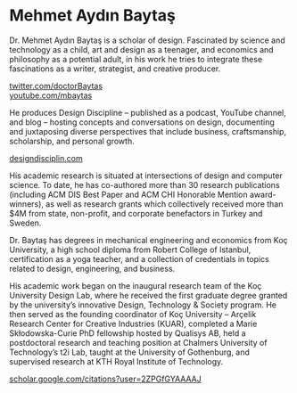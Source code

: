 <div class="row">
<div class="col-md-12" markdown="1">

# Mehmet Aydın Baytaş

</div>
</div><!-- .row -->

<div class="row">
<div class="col-md-4" markdown="1">

Dr. Mehmet Aydın Baytaş is a scholar of design. Fascinated by science and technology as a child, art and design as a teenager, and economics and philosophy as a potential adult, in his work he tries to integrate these fascinations as a writer, strategist, and creative producer.

[twitter.com/doctorBaytas](http://twitter.com/doctorBaytas)  
[youtube.com/mbaytas](http://youtube.com/mbaytas)    

</div>

<div class="col-md-4" markdown="1">

He produces Design Discipline – published as a podcast, YouTube channel, and blog – hosting concepts and conversations on design, documenting and juxtaposing diverse perspectives that include business, craftsmanship, scholarship, and personal growth.

[designdisciplin.com](http://designdisciplin.com)  

</div>

<div class="col-md-4" markdown="1">

His academic research is situated at intersections of design and computer science. To date, he has co-authored more than 30 research publications (including ACM DIS Best Paper and ACM CHI Honorable Mention award-winners), as well as research grants which collectively received more than $4M from state, non-profit, and corporate benefactors in Turkey and Sweden. 

Dr. Baytaş has degrees in mechanical engineering and economics from Koç University, a high school diploma from Robert College of Istanbul, certification as a yoga teacher, and a collection of credentials in topics related to design, engineering, and business.

His academic work began on the inaugural research team of the Koç University Design Lab, where he received the first graduate degree granted by the university’s innovative Design, Technology & Society program. He then served as the founding coordinator of Koç University – Arçelik Research Center for Creative Industries (KUAR), completed a Marie Skłodowska-Curie PhD fellowship hosted by Qualisys AB, held a postdoctoral research and teaching position at Chalmers University of Technology’s t2i Lab, taught at the University of Gothenburg, and supervised research at KTH Royal Institute of Technology.

[scholar.google.com/citations?user=2ZPGfGYAAAAJ](https://scholar.google.com/citations?user=2ZPGfGYAAAAJ)

</div>

</div><!-- .row -->

<div class="row">
<div class="col-md-8" markdown="1">
  
</div><!-- col -->
</div><!-- row -->
